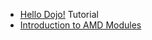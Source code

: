 * [Hello Dojo!](https://dojotoolkit.org/documentation/tutorials/1.10/hello_dojo/index.html) Tutorial
* [Introduction to AMD Modules](https://dojotoolkit.org/documentation/tutorials/1.10/modules/)
